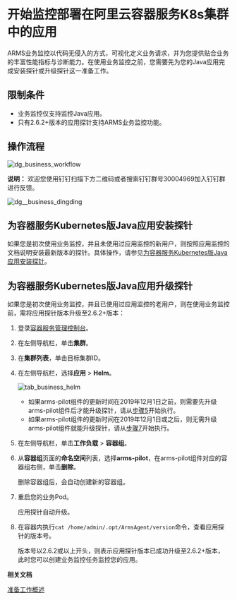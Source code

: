 # 开始监控部署在阿里云容器服务K8s集群中的应用

ARMS业务监控以代码无侵入的方式，可视化定义业务请求，并为您提供贴合业务的丰富性能指标与诊断能力。在使用业务监控之前，您需要先为您的Java应用完成安装探针或升级探针这一准备工作。

## 限制条件

-   业务监控仅支持监控Java应用。
-   只有2.6.2+版本的应用探针支持ARMS业务监控功能。

## 操作流程

![dg_business_workflow](https://static-aliyun-doc.oss-accelerate.aliyuncs.com/assets/img/zh-CN/0784574161/p103004.png)

**说明：** 欢迎您使用钉钉扫描下方二维码或者搜索钉钉群号30004969加入钉钉群进行反馈。

![dg__business_dingding](https://static-aliyun-doc.oss-accelerate.aliyuncs.com/assets/img/zh-CN/1789717161/p92785.png)

## 为容器服务Kubernetes版Java应用安装探针

如果您是初次使用业务监控，并且未使用过应用监控的新用户，则按照应用监控的文档说明安装最新版本的探针。具体操作，请参见[为容器服务Kubernetes版Java应用安装探针](/cn.zh-CN/应用监控/接入应用监控/开始监控Java应用/为容器服务Kubernetes版Java应用安装探针.md)。

## 为容器服务Kubernetes版Java应用升级探针

如果您是初次使用业务监控，并且已使用过应用监控的老用户，则在使用业务监控前，需将应用探针版本升级至2.6.2+版本：

1.  登录[容器服务管理控制台](https://cs.console.aliyun.com)。

2.  在左侧导航栏，单击**集群**。

3.  在**集群列表**，单击目标集群ID。

4.  在左侧导航栏，选择**应用** \> **Helm**。

    ![tab_business_helm](https://static-aliyun-doc.oss-accelerate.aliyuncs.com/assets/img/zh-CN/5874800161/p93070.png)

    -   如果arms-pilot组件的更新时间在2019年12月1日之前，则需要先升级arms-pilot组件后才能升级探针，请从[步骤5](#step_zth_q9r_1kt)开始执行。
    -   如果arms-pilot组件的更新时间在2019年12月1日或之后，则无需升级arms-pilot组件就能升级探针，请从[步骤7](#step_ud6_l2w_izu)开始执行。
5.  在左侧导航栏，单击**工作负载** \> **容器组**。

6.  从**容器组**页面的**命名空间**列表，选择**arms-pilot**，在arms-pilot组件对应的容器组右侧，单击**删除**。

    删除容器组后，会自动创建新的容器组。

7.  重启您的业务Pod。

    应用探针自动升级。

8.  在容器内执行`cat /home/admin/.opt/ArmsAgent/version`命令，查看应用探针的版本号。

    版本号以2.6.2或以上开头，则表示应用探针版本已成功升级至2.6.2+版本，此时您可以创建业务监控任务监控您的应用。


**相关文档**  


[准备工作概述](/cn.zh-CN/业务监控/接入指南（Java应用）/准备工作概述.md)

